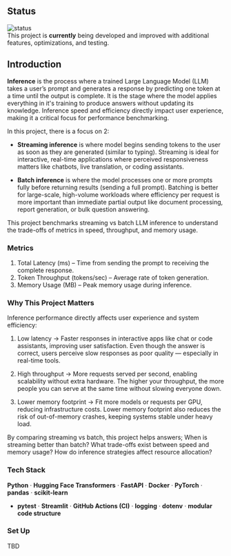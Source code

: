 ## Status  
![status](https://img.shields.io/badge/status-actively--developed-brightgreen)  
This project is **currently** being developed and improved with additional features, optimizations, and testing.  

## Introduction

**Inference** is the process where a trained Large Language Model (LLM) takes a user’s prompt and generates a response by predicting one token at a time until the output is complete.
It is the stage where the model applies everything in it's training to produce answers without updating its knowledge. Inference speed and efficiency directly impact user experience, making it a critical focus for performance benchmarking.

In this project, there is a focus on 2:

- **Streaming inference** is where model begins sending tokens to the user as soon as they are generated (similar to typing). Streaming is ideal for interactive, real-time applications where perceived responsiveness matters like chatbots, live translation, or coding assistants.


- **Batch inference** is where the model processes one or more prompts fully before returning results (sending a full prompt).  Batching is better for large-scale, high-volume workloads where efficiency per request is more important than immediate partial output like document processing, report generation, or bulk question answering.

This project benchmarks streaming vs batch LLM inference to understand the trade-offs of metrics in speed, throughput, and memory usage.

### Metrics 

1) Total Latency (ms) – Time from sending the prompt to receiving the complete response.
2) Token Throughput (tokens/sec) – Average rate of token generation.
3) Memory Usage (MB) – Peak memory usage during inference.


### Why This Project Matters
Inference performance directly affects user experience and system efficiency:

1) Low latency → Faster responses in interactive apps like chat or code assistants, improving user satisfaction. Even though the answer is correct, users perceive slow responses as poor quality — especially in real-time tools.

2) High throughput → More requests served per second, enabling scalability without extra hardware. The higher your throughput, the more people you can serve at the same time without slowing everyone down.

3) Lower memory footprint → Fit more models or requests per GPU, reducing infrastructure costs.
Lower memory footprint also reduces the risk of out-of-memory crashes, keeping systems stable under heavy load.

By comparing streaming vs batch, this project helps answers; When is streaming better than batch? What trade-offs exist between speed and memory usage? How do inference strategies affect resource allocation?


### Tech Stack  
**Python** · **Hugging Face Transformers** · **FastAPI** · **Docker** · **PyTorch** · **pandas** · **scikit-learn**  
- **pytest** · **Streamlit** · **GitHub Actions (CI)** · **logging** · **dotenv** · **modular code structure**  


### Set Up
TBD